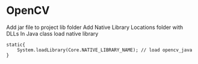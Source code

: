 # OpenCV

Add jar file to project lib folder
Add Native Library Locations folder with DLLs
In Java class load native library

	static{
		System.loadLibrary(Core.NATIVE_LIBRARY_NAME); // load opencv_java
	}
	
